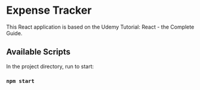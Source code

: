 # Expense Tracker

This React application is based on the Udemy Tutorial: React - the Complete Guide.

## Available Scripts

In the project directory, run to start:

### `npm start`